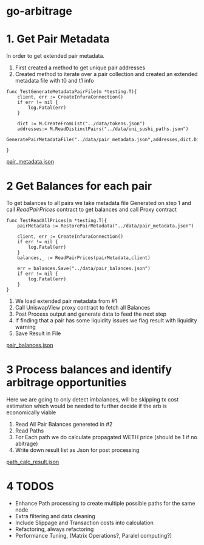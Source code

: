 # go-arbitrage
 
# 1. Get Pair Metadata  

In order to get extended pair metadata. 
1. First created a method to get unique pair addresses  
2. Created method to iterate over a pair collection and created an extended metadata file with t0 and t1 info

```
func TestGenerateMetadataPairFile(m *testing.T){
	client, err := CreateInfuraConnection()
    if err != nil {
        log.Fatal(err)
    }
	
	dict := M.CreateFromList("../data/tokens.json")
	addresses:= M.ReadDistinctPairs("../data/uni_sushi_paths.json")
	GeneratePairMetadataFile("../data/pair_metadata.json",addresses,dict.Dictionary,client)

}
```


[pair_metadata.json](./data/pair_metadata.json)

# 2 Get Balances for each pair

To get balances to all pairs we take metadata file Generated on step 1 and call *ReadPairPrices* contract to get balances and call Proxy contract

```
func TestReadAllPrices(m *testing.T){
	pairMetadata := RestorePairMetadata("../data/pair_metadata.json")

	client, err := CreateInfuraConnection()
    if err != nil {
        log.Fatal(err)
    }
	balances,_ := ReadPairPrices(pairMetadata,client)

	err = balances.Save("../data/pair_balances.json")
	if err != nil {
        log.Fatal(err)
    }
}
```
1. We load extended pair metadata from #1
2. Call UniswapView proxy contract to fetch all Balances
3. Post Process output and generate data to feed the next step
3. If finding that a pair has some liquidity issues we flag result with liquidity warning  
4. Save Result in File

[pair_balances.json](./data/pair_balances.json)

# 3 Process balances and identify arbitrage opportunities

Here we are going to only detect imbalances, will be skipping tx cost estimation which would be needed to further decide if the arb is economically viable

1. Read All Pair Balances genereted in #2
2. Read Paths 
3. For Each path we do calculate propagated WETH price (should be 1 if no abitrage) 
4. Write down result list as Json for post processing

[path_calc_result.json](./data/path_calc_result.json)

# 4 TODOS
- Enhance Path processing to create multiple possible paths for the same node 
- Extra filtering and data cleaning
- Include Slippage and Transaction costs into calculation
- Refactoring, always refactoring 
- Performance Tuning, (Matrix Operations?, Paralel computing?)